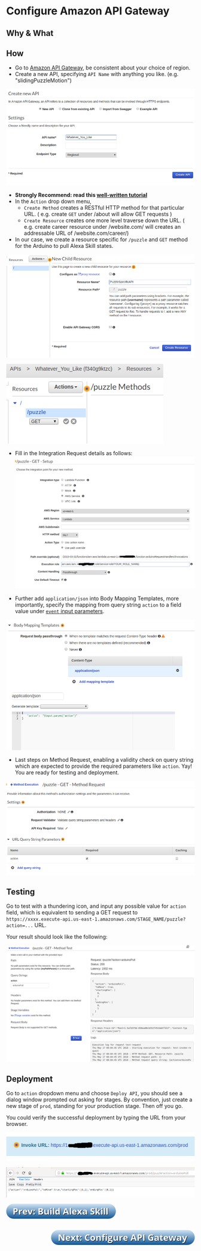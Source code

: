 # Configure Amazon API Gateway

## Why & What

## How
-  Go to [Amazon API Gateway](https://console.aws.amazon.com/apigateway/home?region=us-east-1#/welcome), be consistent about your choice of region.
- Create a new API, specifying `API Name` with anything you like. (e.g. "slidingPuzzleMotion")

![1](./assets/3_1.png)

- **Strongly Recommend: read this [well-written tutorial](https://docs.aws.amazon.com/apigateway/latest/developerguide/integrating-api-with-aws-services-lambda.html)**
- In the `Action` drop down menu,
  - `Create Method` creates a RESTful HTTP method for that particular URL. ( e.g. create `GET` under /about will allow GET requests )
  - `Create Resource` creates one more level traverse down the URL. ( e.g. create career resource under /website.com/ will creates an addressable URL of /website.com/career/)
- In our case, we create a resource specific for `/puzzle` and `GET` method for the Arduino to pull Alexa Skill states.

![3](./assets/3_3.png)

![4](./assets/3_4.png)

- Fill in the Integration Request details as follows:
![5](./assets/3_5.png)

- Further add `application/json` into Body Mapping Templates, more importantly, specify the mapping from query string `action` to a field value under [`event` input parameters](https://github.com/AlexXiong97/alexa-skill-with-arduino-webclient/blob/master/src/arduinoRequestHandlers/lambda/index.js#L24).

![7](./assets/3_7.png)

- Last steps on Method Request, enabling a validity check on query string which are expected to provide the required parameters like `action`. Yay! You are ready for testing and deployment.

![6](./assets/3_6.png)

## Testing
Go to test with a thundering icon, and input any possible value for `action` field, which is equivalent to sending a GET request to `https://xxxx.execute-api.us-east-1.amazonaws.com/STAGE_NAME/puzzle?action=...` URL.

Your result should look like the following:

![8](./assets/3_8.png)

## Deployment
Go to `action` dropdown menu and choose `Deploy API`, you should see a dialog window prompted out asking for stages. By convention, just create a new stage of `prod`, standing for your production stage. Then off you go.

You could verify the successful deployment by typing the URL from your browser.

![9](./assets/3_9.png)

![10](./assets/3_10.png)

<a href="./2-webserver-lambda-function.md"><img src="./assets/prev_2.png" style="float:left; margin-bottom: 30px;"></img></a>
<a href="./4-invoking-another-lambda.md"><img src="./assets/next_2.png" style="float:right;"></img></a>
